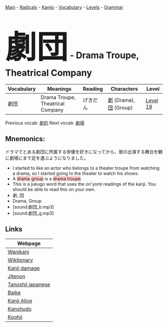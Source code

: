 <style> bigfont {font-size: 100px}</style>
[Main](../README.md) -
[Radicals](../radicals.md) -
[Kanjis](../kanjis.md) -
[Vocabulary](../vocabulary.md) -
[Levels](../levels.md) -
[Grammar](../grammar.md)
# <bigfont> 劇団</bigfont> - Drama Troupe, Theatrical Company 

| Vocabulary | Meanings | Reading | Characters | Level |
| --- | --- | --- | --- | --- |
| 劇団 | Drama Troupe, Theatrical Company | げきだん |  [劇](../kanjis/劇.md) (Drama), [団](../kanjis/団.md) (Group) | [Level 19](../levels/wk_level19.md) |

Previous vocab: [劇的](劇的.md) Next vocab: [劇場](劇場.md) 

## Mnemonics:
ドラマでとある劇団に所属する俳優を好きになってから、彼の出演する舞台を観に劇場にまで足を運ぶようになりました。
* I started to like an actor who belongs to a theater troupe from watching a drama, so I started going to the theater to watch his shows.
* A <span style="background-color:#ffcccb"> drama</span> <span style="background-color:#ffcccb"> group</span> is a <span style="background-color:#ffcccb"> drama troupe</span>.
* This is a jukugo word that uses the on'yomi readings of the kanji. You should be able to read this on your own.
* 劇, 団
* Drama, Group
* [sound:劇団_b.mp3]
* [sound:劇団_g.mp3]


## Links 

| Webpage |
| --- |
| [Wanikani          ](https://www.wanikani.com/kanji/劇団) |
| [Wiktionary        ](https://en.wiktionary.org/wiki/劇団) |
| [Kanji damage      ](http://www.kanjidamage.com/kanji/search?utf8=✓&q=劇団) |
| [Jitenon           ](https://jitenon.com/kanji/劇団) |
| [Tanoshii japanese ](https://www.tanoshiijapanese.com/dictionary/kanji.cfm?k=劇団) |
| [Baike             ](https://baike.baidu.com/item/劇団) |
| [Kanji Alive       ](https://app.kanjialive.com/劇団) |
| [Kanshudo          ](https://www.kanshudo.com/searchmn?q=劇団) |
| [Koohii            ](https://kanji.koohii.com/study/kanji/劇団) |
